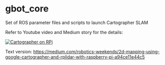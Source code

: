 # gbot_core
Set of ROS parameter files and scripts to launch Cartographer SLAM

Refer to Youtube video and Medium story for the details:

[![Cartographer on RPi](https://img.youtube.com/vi/qNdcXUEF7KU/0.jpg)](https://www.youtube.com/watch?v=qNdcXUEF7KU)

Text version: https://medium.com/robotics-weekends/2d-mapping-using-google-cartographer-and-rplidar-with-raspberry-pi-a94ce11e44c5



